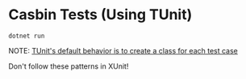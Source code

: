 # Casbin Tests (Using TUnit)

```shell
dotnet run
```

NOTE: [TUnit's default behavior is to create a class for each test case](https://tunit.dev/docs/comparison/framework-differences#shared-test-class-instances)

Don't follow these patterns in XUnit!
